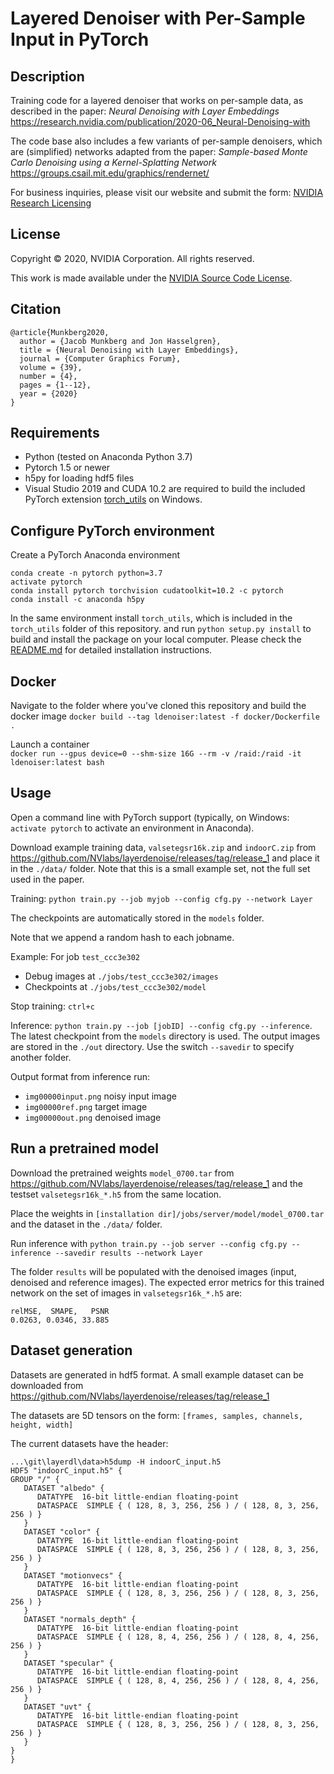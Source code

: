 Layered Denoiser with Per-Sample Input in PyTorch 
==================================================

Description
-----------
Training code for a layered denoiser that works on per-sample data,
as described in the paper: 
*Neural Denoising with Layer Embeddings*   
https://research.nvidia.com/publication/2020-06_Neural-Denoising-with   

The code base also includes a few variants of per-sample denoisers, which are (simplified)
networks adapted from the paper: 
*Sample-based Monte Carlo Denoising using a Kernel-Splatting Network*   
https://groups.csail.mit.edu/graphics/rendernet/   
 
For business inquiries, please visit our website and submit the form: [NVIDIA Research Licensing](https://www.nvidia.com/en-us/research/inquiries/)   

License
-------

Copyright &copy; 2020, NVIDIA Corporation. All rights reserved.

This work is made available under the [NVIDIA Source Code License](https://nvlabs.github.io/layerdenoise/license.html).

Citation
--------

```
@article{Munkberg2020,
  author = {Jacob Munkberg and Jon Hasselgren},
  title = {Neural Denoising with Layer Embeddings},
  journal = {Computer Graphics Forum},
  volume = {39},
  number = {4},
  pages = {1--12},
  year = {2020}
}
```

Requirements
------------
- Python (tested on Anaconda Python 3.7)
- Pytorch 1.5 or newer
- h5py for loading hdf5 files
- Visual Studio 2019 and CUDA 10.2 are required to build the included PyTorch extension [torch_utils](./torch_utils/) on Windows.

Configure PyTorch environment
-----------------------------

Create a PyTorch Anaconda environment
```
conda create -n pytorch python=3.7
activate pytorch
conda install pytorch torchvision cudatoolkit=10.2 -c pytorch
conda install -c anaconda h5py
```

In the same environment install `torch_utils`, which is included in the `torch_utils` folder of this repository.
and run `python setup.py install` to build and install the package on your local computer.
Please check the [README.md](./torch_utils/README.md) for detailed installation instructions. 

Docker
------

Navigate to the folder where you've cloned this repository and build the docker image
`docker build --tag ldenoiser:latest -f docker/Dockerfile .`   

Launch a container   
`docker run --gpus device=0 --shm-size 16G --rm -v /raid:/raid -it ldenoiser:latest bash` 

Usage
-----

Open a command line with PyTorch support (typically, on Windows: `activate pytorch` to activate an environment in Anaconda).

Download example training data, `valsetegsr16k.zip` and `indoorC.zip` from https://github.com/NVlabs/layerdenoise/releases/tag/release_1
and place it in the `./data/` folder. Note that this is a small example set, not the full set used in the paper.

Training: `python train.py --job myjob --config cfg.py --network Layer`

The checkpoints are automatically stored in the `models` folder.

Note that we append a random hash to each jobname. 

Example: For job `test_ccc3e302`
- Debug images at `./jobs/test_ccc3e302/images`
- Checkpoints at `./jobs/test_ccc3e302/model`

Stop training: `ctrl+c`

Inference: `python train.py --job [jobID] --config cfg.py --inference`. The latest checkpoint from the `models` directory is used.
The output images are stored in the `./out` directory. Use the switch `--savedir` to specify another folder.

Output format from inference run:
- `img00000input.png` noisy input image
- `img00000ref.png`   target image
- `img00000out.png`   denoised image 


Run a pretrained model
----------------------

Download the pretrained weights `model_0700.tar` from https://github.com/NVlabs/layerdenoise/releases/tag/release_1
and the testset `valsetegsr16k_*.h5` from the same location.

Place the weights in 
`[installation dir]/jobs/server/model/model_0700.tar`
and the dataset in the `./data/` folder.

Run inference with 
`python train.py --job server --config cfg.py --inference --savedir results --network Layer`

The folder `results` will be populated with the denoised images (input, denoised and reference images).
The expected error metrics for this trained network on the set of images in `valsetegsr16k_*.h5` are:
```
relMSE,  SMAPE,   PSNR
0.0263, 0.0346, 33.885
```

Dataset generation
------------------

Datasets are generated in hdf5 format. A small example dataset can be downloaded from
https://github.com/NVlabs/layerdenoise/releases/tag/release_1

The datasets are 5D tensors on the form: `[frames, samples, channels, height, width]`

The current datasets have the header:
```
...\git\layerdl\data>h5dump -H indoorC_input.h5
HDF5 "indoorC_input.h5" {
GROUP "/" {
   DATASET "albedo" {
      DATATYPE  16-bit little-endian floating-point
      DATASPACE  SIMPLE { ( 128, 8, 3, 256, 256 ) / ( 128, 8, 3, 256, 256 ) }
   }
   DATASET "color" {
      DATATYPE  16-bit little-endian floating-point
      DATASPACE  SIMPLE { ( 128, 8, 3, 256, 256 ) / ( 128, 8, 3, 256, 256 ) }
   }
   DATASET "motionvecs" {
      DATATYPE  16-bit little-endian floating-point
      DATASPACE  SIMPLE { ( 128, 8, 3, 256, 256 ) / ( 128, 8, 3, 256, 256 ) }
   }
   DATASET "normals_depth" {
      DATATYPE  16-bit little-endian floating-point
      DATASPACE  SIMPLE { ( 128, 8, 4, 256, 256 ) / ( 128, 8, 4, 256, 256 ) }
   }
   DATASET "specular" {
      DATATYPE  16-bit little-endian floating-point
      DATASPACE  SIMPLE { ( 128, 8, 4, 256, 256 ) / ( 128, 8, 4, 256, 256 ) }
   }
   DATASET "uvt" {
      DATATYPE  16-bit little-endian floating-point
      DATASPACE  SIMPLE { ( 128, 8, 3, 256, 256 ) / ( 128, 8, 3, 256, 256 ) }
   }
}
}
```
